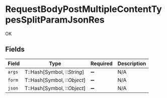 # RequestBodyPostMultipleContentTypesSplitParamJsonRes

OK


## Fields

| Field                       | Type                        | Required                    | Description                 |
| --------------------------- | --------------------------- | --------------------------- | --------------------------- |
| `args`                      | T::Hash[Symbol, *::String*] | :heavy_minus_sign:          | N/A                         |
| `form`                      | T::Hash[Symbol, *::Object*] | :heavy_minus_sign:          | N/A                         |
| `json`                      | T::Hash[Symbol, *::Object*] | :heavy_minus_sign:          | N/A                         |